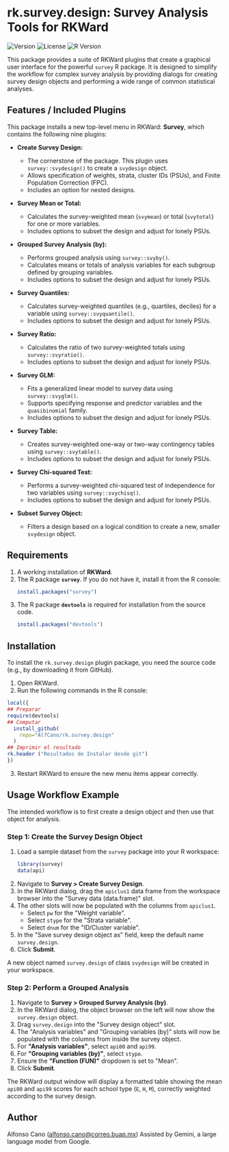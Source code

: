 # rk.survey.design: Survey Analysis Tools for RKWard

![Version](https://img.shields.io/badge/Version-0.7.1-blue.svg)
![License](https://img.shields.io/badge/License-GPL--3-green.svg)
![R Version](https://img.shields.io/badge/R-%3E%3D%203.0.0-lightgrey.svg)

This package provides a suite of RKWard plugins that create a graphical user interface for the powerful `survey` R package. It is designed to simplify the workflow for complex survey analysis by providing dialogs for creating survey design objects and performing a wide range of common statistical analyses.

## Features / Included Plugins

This package installs a new top-level menu in RKWard: **Survey**, which contains the following nine plugins:

*   **Create Survey Design:**
    *   The cornerstone of the package. This plugin uses `survey::svydesign()` to create a `svydesign` object.
    *   Allows specification of weights, strata, cluster IDs (PSUs), and Finite Population Correction (FPC).
    *   Includes an option for nested designs.

*   **Survey Mean or Total:**
    *   Calculates the survey-weighted mean (`svymean`) or total (`svytotal`) for one or more variables.
    *   Includes options to subset the design and adjust for lonely PSUs.

*   **Grouped Survey Analysis (by):**
    *   Performs grouped analysis using `survey::svyby()`.
    *   Calculates means or totals of analysis variables for each subgroup defined by grouping variables.
    *   Includes options to subset the design and adjust for lonely PSUs.

*   **Survey Quantiles:**
    *   Calculates survey-weighted quantiles (e.g., quartiles, deciles) for a variable using `survey::svyquantile()`.
    *   Includes options to subset the design and adjust for lonely PSUs.

*   **Survey Ratio:**
    *   Calculates the ratio of two survey-weighted totals using `survey::svyratio()`.
    *   Includes options to subset the design and adjust for lonely PSUs.

*   **Survey GLM:**
    *   Fits a generalized linear model to survey data using `survey::svyglm()`.
    *   Supports specifying response and predictor variables and the `quasibinomial` family.
    *   Includes options to subset the design and adjust for lonely PSUs.

*   **Survey Table:**
    *   Creates survey-weighted one-way or two-way contingency tables using `survey::svytable()`.
    *   Includes options to subset the design and adjust for lonely PSUs.

*   **Survey Chi-squared Test:**
    *   Performs a survey-weighted chi-squared test of independence for two variables using `survey::svychisq()`.
    *   Includes options to subset the design and adjust for lonely PSUs.

*   **Subset Survey Object:**
    *   Filters a design based on a logical condition to create a new, smaller `svydesign` object.

## Requirements

1.  A working installation of **RKWard**.
2.  The R package **`survey`**. If you do not have it, install it from the R console:
    ```R
    install.packages("survey")
    ```
3.  The R package **`devtools`** is required for installation from the source code.
    ```R
    install.packages("devtools")
    ```


## Installation

To install the `rk.survey.design` plugin package, you need the source code (e.g., by downloading it from GitHub).

1.  Open RKWard.
2.  Run the following commands in the R console:

```R
local({
## Preparar
require(devtools)
## Computar
  install_github(
    repo="AlfCano/rk.survey.design"
  )
## Imprimir el resultado
rk.header ("Resultados de Instalar desde git")
})

```

3.  Restart RKWard to ensure the new menu items appear correctly.

## Usage Workflow Example

The intended workflow is to first create a design object and then use that object for analysis.

### Step 1: Create the Survey Design Object

1.  Load a sample dataset from the `survey` package into your R workspace:
    ```R
    library(survey)
    data(api)
    ```
2.  Navigate to **Survey > Create Survey Design**.
3.  In the RKWard dialog, drag the `apiclus1` data frame from the workspace browser into the "Survey data (data.frame)" slot.
4.  The other slots will now be populated with the columns from `apiclus1`.
    *   Select `pw` for the "Weight variable".
    *   Select `stype` for the "Strata variable".
    *   Select `dnum` for the "ID/Cluster variable".
5.  In the "Save survey design object as" field, keep the default name `survey.design`.
6.  Click **Submit**.

A new object named `survey.design` of class `svydesign` will be created in your workspace.

### Step 2: Perform a Grouped Analysis

1.  Navigate to **Survey > Grouped Survey Analysis (by)**.
2.  In the RKWard dialog, the object browser on the left will now show the `survey.design` object.
3.  Drag `survey.design` into the "Survey design object" slot.
4.  The "Analysis variables" and "Grouping variables (by)" slots will now be populated with the columns from inside the survey object.
5.  For **"Analysis variables"**, select `api00` and `api99`.
6.  For **"Grouping variables (by)"**, select `stype`.
7.  Ensure the **"Function (FUN)"** dropdown is set to "Mean".
8.  Click **Submit**.

The RKWard output window will display a formatted table showing the mean `api00` and `api99` scores for each school type (`E`, `H`, `M`), correctly weighted according to the survey design.

## Author

Alfonso Cano (alfonso.cano@correo.buap.mx)
Assisted by Gemini, a large language model from Google.
